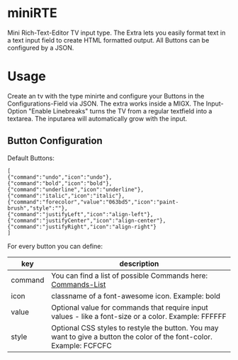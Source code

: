 # miniRTE
Mini Rich-Text-Editor TV input type. The Extra lets you easily format text in a text input field to create HTML formatted output. All Buttons can be configured by a JSON.


# Usage 
Create an tv with the type minirte and configure your Buttons in the Configurations-Field via JSON. The extra works inside a MIGX.
The Input-Option "Enable Linebreaks" turns the TV from a regular textfield into a textarea. The inputarea will automatically grow with the input.

## Button Configuration
Default Buttons:
```
[
{"command":"undo","icon":"undo"},
{"command":"bold","icon":"bold"},
{"command":"underline","icon":"underline"},
{"command":"italic","icon":"italic"},
{"command":"forecolor","value":"063bd5","icon":"paint-brush","style":""},
{"command":"justifyLeft","icon":"align-left"},
{"command":"justifyCenter","icon":"align-center"},
{"command":"justifyRight","icon":"align-right"}
]
```

For every button you can define:

| key | description |
| --- | --- |
| command | You can find a list of possible Commands here: [Commands-List](https://developer.mozilla.org/en-US/docs/Web/API/Document/execCommand) |
| icon | classname of a font-awesome icon. Example: bold |
| value | Optional value for commands that require input values - like a font-size or a color. Example: FFFFFF |
| style | Optional CSS styles to restyle the button. You may want to give a button the color of the font-color. Example: FCFCFC |
